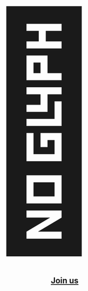 <span style="font-size:600px">🦊</span>
## <p align="center">[Join us](https://en.wikipedia.org/wiki/User:Melecie/Userboxes/Fox_Cabal)</p>


